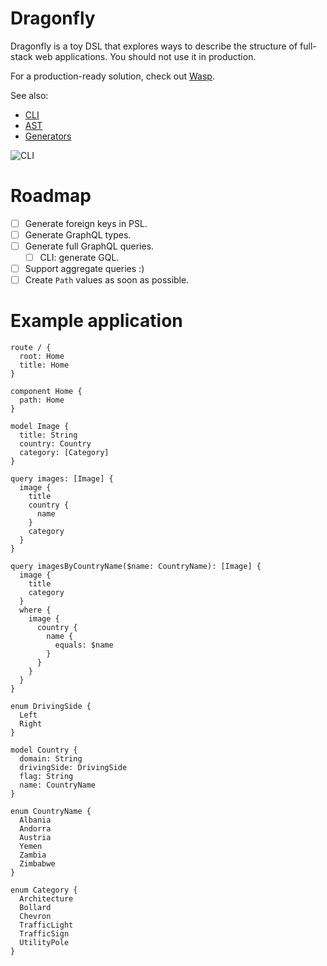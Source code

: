 # Dragonfly

Dragonfly is a toy DSL that explores ways to describe the structure of full-stack web applications. You should not use it in production.

For a production-ready solution, check out [Wasp](https://wasp-lang.dev/).

See also:

- [CLI](src/bin/README.md)
- [AST](src/ast/README.md)
- [Generators](src/generator/README.md)

![CLI](https://user-images.githubusercontent.com/578048/221036308-091fd3c5-684b-4445-bce2-81f8da1d5b6a.png)

# Roadmap

- [ ] Generate foreign keys in PSL.
- [ ] Generate GraphQL types.
- [ ] Generate full GraphQL queries.
  - [ ] CLI: generate GQL.
- [ ] Support aggregate queries :)
- [ ] Create `Path` values as soon as possible.

# Example application

```dfly
route / {
  root: Home
  title: Home
}

component Home {
  path: Home
}

model Image {
  title: String
  country: Country
  category: [Category]
}

query images: [Image] {
  image {
    title
    country {
      name
    }
    category
  }
}

query imagesByCountryName($name: CountryName): [Image] {
  image {
    title
    category
  }
  where {
    image {
      country {
        name {
          equals: $name
        }
      }
    }
  }
}

enum DrivingSide {
  Left
  Right
}

model Country {
  domain: String
  drivingSide: DrivingSide
  flag: String
  name: CountryName
}

enum CountryName {
  Albania
  Andorra
  Austria
  Yemen
  Zambia
  Zimbabwe
}

enum Category {
  Architecture
  Bollard
  Chevron
  TrafficLight
  TrafficSign
  UtilityPole
}
```
